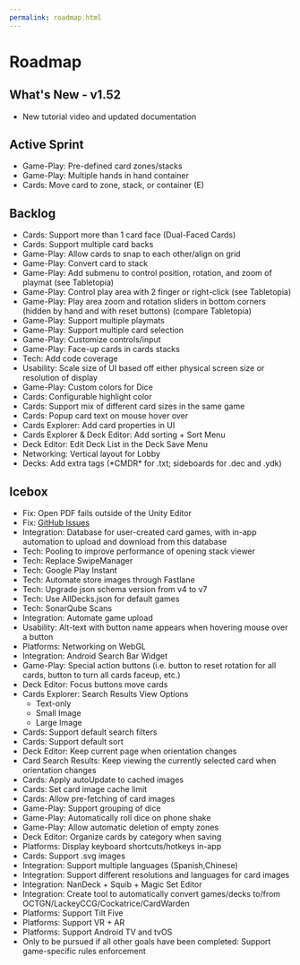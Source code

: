 ```yaml
---
permalink: roadmap.html
---
```


# Roadmap

## What's New - v1.52
- New tutorial video and updated documentation

## Active Sprint
- Game-Play: Pre-defined card zones/stacks
- Game-Play: Multiple hands in hand container
- Cards: Move card to zone, stack, or container (E)

## Backlog
- Cards: Support more than 1 card face (Dual-Faced Cards)
- Cards: Support multiple card backs
- Game-Play: Allow cards to snap to each other/align on grid
- Game-Play: Convert card to stack
- Game-Play: Add submenu to control position, rotation, and zoom of playmat (see Tabletopia)
- Game-Play: Control play area with 2 finger or right-click (see Tabletopia)
- Game-Play: Play area zoom and rotation sliders in bottom corners (hidden by hand and with reset buttons) (compare Tabletopia)
- Game-Play: Support multiple playmats
- Game-Play: Support multiple card selection
- Game-Play: Customize controls/input
- Game-Play: Face-up cards in cards stacks
- Tech: Add code coverage
- Usability: Scale size of UI based off either physical screen size or resolution of display
- Game-Play: Custom colors for Dice
- Cards: Configurable highlight color
- Cards: Support mix of different card sizes in the same game
- Cards: Popup card text on mouse hover over
- Cards Explorer: Add card properties in UI
- Cards Explorer & Deck Editor: Add sorting + Sort Menu
- Deck Editor: Edit Deck List in the Deck Save Menu
- Networking: Vertical layout for Lobby
- Decks: Add extra tags (\*CMDR\* for .txt; sideboards for .dec and .ydk) 

## Icebox
- Fix: Open PDF fails outside of the Unity Editor
- Fix: [GitHub Issues](https://github.com/finol-digital/Card-Game-Simulator/issues)
- Integration: Database for user-created card games, with in-app automation to upload and download from this database
- Tech: Pooling to improve performance of opening stack viewer
- Tech: Replace SwipeManager
- Tech: Google Play Instant
- Tech: Automate store images through Fastlane
- Tech: Upgrade json schema version from v4 to v7
- Tech: Use AllDecks.json for default games
- Tech: SonarQube Scans
- Integration: Automate game upload
- Usability: Alt-text with button name appears when hovering mouse over a button
- Platforms: Networking on WebGL
- Integration: Android Search Bar Widget
- Game-Play: Special action buttons (i.e. button to reset rotation for all cards, button to turn all cards faceup, etc.)
- Deck Editor: Focus buttons move cards
- Cards Explorer: Search Results View Options
  - Text-only
  - Small Image
  - Large Image
- Cards: Support default search filters
- Cards: Support default sort
- Deck Editor: Keep current page when orientation changes
- Card Search Results: Keep viewing the currently selected card when orientation changes
- Cards: Apply autoUpdate to cached images
- Cards: Set card image cache limit
- Cards: Allow pre-fetching of card images
- Game-Play: Support grouping of dice
- Game-Play: Automatically roll dice on phone shake
- Game-Play: Allow automatic deletion of empty zones
- Deck Editor: Organize cards by category when saving
- Platforms: Display keyboard shortcuts/hotkeys in-app
- Cards: Support .svg images
- Integration: Support multiple languages (Spanish,Chinese)
- Integration: Support different resolutions and languages for card images
- Integration: NanDeck + Squib + Magic Set Editor
- Integration: Create tool to automatically convert games/decks to/from OCTGN/LackeyCCG/Cockatrice/CardWarden
- Platforms: Support Tilt Five
- Platforms: Support VR + AR
- Platforms: Support Android TV and tvOS
- Only to be pursued if all other goals have been completed: Support game-specific rules enforcement

